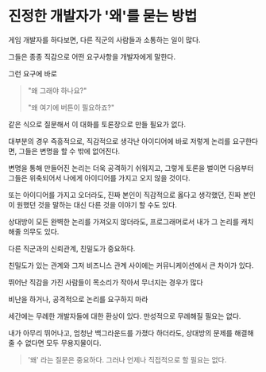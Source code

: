 # 진정한 개발자가 '왜'를 묻는 방법

게임 개발자를 하다보면, 다른 직군의 사람들과 소통하는 일이 많다.

그들은 종종 직감으로 어떤 요구사항을 개발자에게 말한다.

그런 요구에 바로

> "왜 그래야 하나요?"
>
> "왜 여기에 버튼이 필요하죠?"

같은 식으로 질문해서 이 대화를 토론장으로 만들 필요가 없다.

대부분의 경우 즉흥적으로, 직감적으로 생각난 아이디어에 바로 저렇게 논리를 요구한다면, 그들은 변명을 할 수 밖에 없어진다.

변명을 통해 만들어진 논리는 더욱 공격하기 쉬워지고, 그렇게 토론을 벌이면 다음부터 그들은 위축되어서 나에게 아이디어를 가지고 오지 않을 것이다.

또는 아이디어를 가지고 오더라도, 진짜 본인이 직감적으로 옳다고 생각했던, 진짜 본인이 원했던 것을 말하는 대신 다른 것을 이야기 할 수도 있다.

상대방이 모든 완벽한 논리를 가져오지 않더라도, 프로그래머로서 내가 그 논리를 캐치해줄 의무도 있다.

다른 직군과의 신뢰관계, 친밀도가 중요하다.

친밀도가 있는 관계와 그저 비즈니스 관계 사이에는 커뮤니케이션에서 큰 차이가 있다.

뛰어난 직감을 가진 사람들이 목소리가 작아서 무너지는 경우가 많다

비난을 하거나, 공격적으로 논리를 요구하지 마라

세간에는 무례한 개발자들에 대한 환상이 있다. 만성적으로 무례해질 필요는 없다.

내가 아무리 뛰어나고, 엄청난 백그라운드를 가졌다 하더라도, 상대방의 문제를 해결해 줄 수 없다면 모두 무용지물이다.

> '왜' 라는 질문은 중요하다. 그러나 언제나 직접적으로 할 필요는 없다.